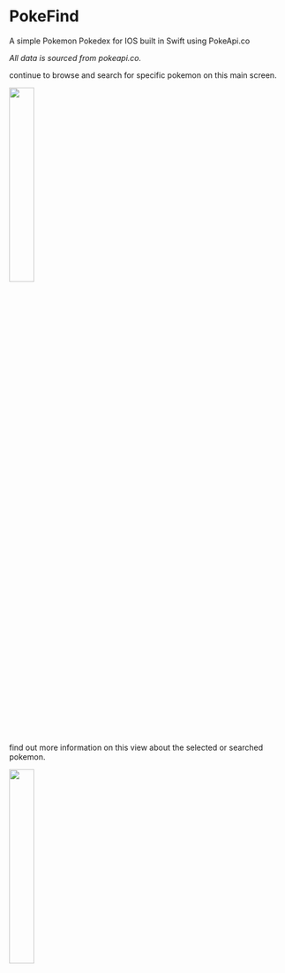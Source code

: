 # PokeFind
A simple Pokemon Pokedex for IOS built in Swift using PokeApi.co


*All data is sourced from pokeapi.co.*

continue to browse and search for specific pokemon on this main screen.


<img src="https://user-images.githubusercontent.com/34403438/115453016-267d5080-a1ed-11eb-9f6c-e45b17ec5c5c.png" width=30% height=30%>

find out more information on this view about the selected or searched pokemon.


<img src="https://user-images.githubusercontent.com/34403438/115453020-28471400-a1ed-11eb-86d9-5a9ede29f69b.png" width=30% height=30%>
